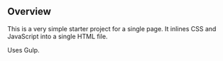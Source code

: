 ## Overview
This is a very simple starter project for a single page.  It inlines CSS and JavaScript into a single HTML file.

Uses Gulp.